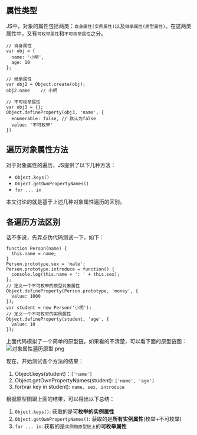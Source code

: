 ## 属性类型
JS中，对象的属性包括两类：`自身属性(实例属性)`以及`继承属性(原型属性)`。在这两类属性中，又有`可枚举属性`和`不可枚举属性`之分。

```
// 自身属性
var obj = {
  name: '小明',
  age: 10
};

// 继承属性
var obj2 = Object.create(obj);
obj2.name    // 小明

// 不可枚举属性
var obj3 = {};
Object.defineProperty(obj3, 'name', {
  enumerable: false, // 默认为false
  value: '不可枚举'
})
```
## 遍历对象属性方法
对于对象属性的遍历，JS提供了以下几种方法：
- `Object.keys()`
- `Object.getOwnPropertyNames()`
- `for ... in`

本文讨论的就是基于上述几种对象属性遍历的区别。

## 各遍历方法区别
话不多说，先弄点伪代码测试一下，如下：
```
function Person(name) {
  this.name = name;
}
Person.prototype.sex = 'male';
Person.prototype.introduce = function() {
  console.log(this.name + ': ' + this.sex);
};
// 定义一个不可枚举的原型对象属性
Object.defineProperty(Person.prototype, 'money', {
  value: 1000
});
var student = new Person('小明');
// 定义一个不可枚举的实例属性
Object.defineProperty(student, 'age', {
  value: 10
});
```
上面代码模拟了一个简单的原型链，如果看的不清楚，可以看下面的原型链图：![对象属性遍历原型.png](https://upload-images.jianshu.io/upload_images/6142251-29c0c16b26e300cb.png?imageMogr2/auto-orient/strip%7CimageView2/2/w/1240)


现在，开始测试各个方法的结果：
1. Object.keys(student)：`['name']`
2. Object.getOwnPropertyNames(student): `['name', 'age']`
3. for(var key in student): `name, sex, introduce`

根据原型图跟上面的结果，可以得出以下总结：

1. `Object.keys()`: 获取的是**可枚举的实例属性**
2. `Object.getOwnPropertyNames()`: 获取的是**所有实例属性**(枚举+不可枚举)
3. `for ... in`: 获取的是`实例和原型链上`的**可枚举属性**










